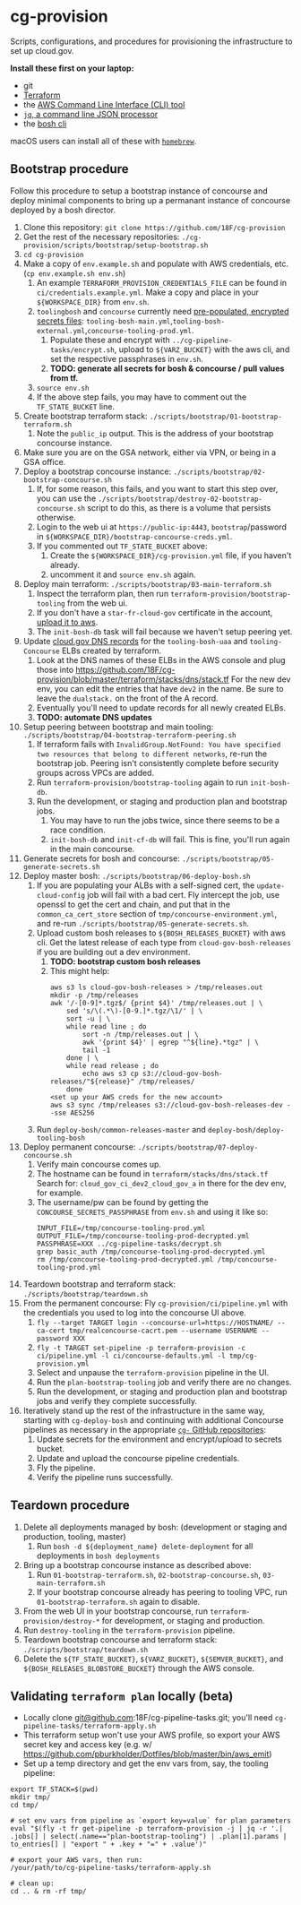 # cg-provision

Scripts, configurations, and procedures for provisioning the infrastructure to set up cloud.gov.

**Install these first on your laptop:**
* git
* [Terraform](https://www.terraform.io/)
* the [AWS Command Line Interface (CLI) tool](https://aws.amazon.com/cli/)
*  [`jq`, a command line JSON processor](https://stedolan.github.io/jq/)
* the [bosh cli](https://bosh.io/docs/cli-v2.html)

macOS users can install all of these with [`homebrew`](https://brew.sh/).

## Bootstrap procedure

Follow this procedure to setup a bootstrap instance of concourse and deploy minimal components to bring up a permanant instance of concourse deployed by a bosh director.

1. Clone this repository: `git clone https://github.com/18F/cg-provision`
1. Get the rest of the necessary repositories: `./cg-provision/scripts/bootstrap/setup-bootstrap.sh`
1. `cd cg-provision`
1. Make a copy of `env.example.sh` and populate with AWS credentials, etc. (`cp env.example.sh env.sh`)
    1. An example `TERRAFORM_PROVISION_CREDENTIALS_FILE` can be found in `ci/credentials.example.yml`. Make a copy and place in your `${WORKSPACE_DIR}` from `env.sh`.
    1. `toolingbosh` and `concourse` currently need [pre-populated, encrypted secrets files](https://docs.cloud.gov/ops/updating-cf/#updating-secrets-yml): `tooling-bosh-main.yml`,`tooling-bosh-external.yml`,`concourse-tooling-prod.yml`.
        1. Populate these and encrypt with `../cg-pipeline-tasks/encrypt.sh`, upload to `${VARZ_BUCKET}` with the aws cli, and set the respective passphrases in `env.sh`.
        1. **TODO: generate all secrets for bosh & concourse / pull values from tf.**
    1. `source env.sh`
    1. If the above step fails, you may have to comment out the `TF_STATE_BUCKET` line.
1. Create bootstrap terraform stack: `./scripts/bootstrap/01-bootstrap-terraform.sh`
    1. Note the `public_ip` output. This is the address of your bootstrap concourse instance.
1. Make sure you are on the GSA network, either via VPN, or being in a GSA office.
1. Deploy a bootstrap concourse instance: `./scripts/bootstrap/02-bootstrap-concourse.sh`
    1. If, for some reason, this fails, and you want to start this step over, you can use the `./scripts/bootstrap/destroy-02-bootstrap-concourse.sh` script to do this, as there is a volume that persists otherwise.
    1. Login to the web ui at `https://public-ip:4443`, `bootstrap`/password in `${WORKSPACE_DIR}/bootstrap-concourse-creds.yml`.
    1. If you commented out `TF_STATE_BUCKET` above:
        1. Create the `${WORKSPACE_DIR}/cg-provision.yml` file, if you haven't already.
        1. uncomment it and `source env.sh` again.
1. Deploy main terraform: `./scripts/bootstrap/03-main-terraform.sh`
    1. Inspect the terraform plan, then run `terraform-provision/bootstrap-tooling` from the web ui.
    1. If you don't have a `star-fr-cloud-gov` certificate in the account, [upload it to aws](https://docs.aws.amazon.com/IAM/latest/UserGuide/id_credentials_server-certs.html#upload-server-certificate).
    1. The `init-bosh-db` task will fail because we haven't setup peering yet.
1. Update [cloud.gov DNS records](https://cloud.gov/docs/ops/dns/) for the `tooling-bosh-uaa` and `tooling-Concourse` ELBs created by terraform.
    1. Look at the DNS names of these ELBs in the AWS console and plug those into https://github.com/18F/cg-provision/blob/master/terraform/stacks/dns/stack.tf  For the new dev env, you can edit the entries that have `dev2` in the name.  Be sure to leave the `dualstack.` on the front of the A record.
    1. Eventually you'll need to update records for all newly created ELBs.
    1. **TODO: automate DNS updates**
1. Setup peering between bootstrap and main tooling: `./scripts/bootstrap/04-bootstrap-terraform-peering.sh`
    1. If terraform fails with `InvalidGroup.NotFound: You have specified two resources that belong to different networks`, re-run the bootstrap job. Peering isn't consistently complete before security groups across VPCs are added.
    1. Run `terraform-provision/bootstrap-tooling` again to run `init-bosh-db`.
    1. Run the development, or staging and production plan and bootstrap jobs.
        1. You may have to run the jobs twice, since there seems to be a race condition.
        1. `init-bosh-db` and `init-cf-db` will fail. This is fine, you'll run again in the main concourse.
1. Generate secrets for bosh and concourse: `./scripts/bootstrap/05-generate-secrets.sh`
1. Deploy master bosh: `./scripts/bootstrap/06-deploy-bosh.sh`
    1. If you are populating your ALBs with a self-signed cert, the `update-cloud-config` job will fail with a bad cert.  Fly intercept the job, use openssl to get the cert and chain, and put that in the `common_ca_cert_store` section of `tmp/concourse-environment.yml`, and re-run `./scripts/bootstrap/05-generate-secrets.sh`.
    1. Upload custom bosh releases to `${BOSH_RELEASES_BUCKET}` with aws cli.  Get the latest release of each type from `cloud-gov-bosh-releases` if you are building out a dev environment.
        1. **TODO: bootstrap custom bosh releases**
        1. This might help:  
            ```
            aws s3 ls cloud-gov-bosh-releases > /tmp/releases.out
            mkdir -p /tmp/releases
            awk '/-[0-9]*.tgz$/ {print $4}' /tmp/releases.out | \
                sed 's/\(.*\)-[0-9.]*.tgz/\1/' | \
                sort -u | \
                while read line ; do
                    sort -n /tmp/releases.out | \
                    awk '{print $4}' | egrep "^${line}.*tgz" | \
                    tail -1
                done | \
                while read release ; do
                    echo aws s3 cp s3://cloud-gov-bosh-releases/"${release}" /tmp/releases/
                done
            <set up your AWS creds for the new account>
            aws s3 sync /tmp/releases s3://cloud-gov-bosh-releases-dev --sse AES256
            ```
    1. Run `deploy-bosh/common-releases-master` and `deploy-bosh/deploy-tooling-bosh`
1. Deploy permanent concourse: `./scripts/bootstrap/07-deploy-concourse.sh`
    1. Verify main concourse comes up.
    1. The hostname can be found in `terraform/stacks/dns/stack.tf` Search for: `cloud_gov_ci_dev2_cloud_gov_a` in there for the dev env, for example.
    1. The username/pw can be found by getting the `CONCOURSE_SECRETS_PASSPHRASE` from `env.sh` and using it like so:
        ```aws s3 cp s3://${VARZ_BUCKET}/concourse-tooling-prod.yml /tmp/
        INPUT_FILE=/tmp/concourse-tooling-prod.yml OUTPUT_FILE=/tmp/concourse-tooling-prod-decrypted.yml PASSPHRASE=XXX ../cg-pipeline-tasks/decrypt.sh
        grep basic_auth /tmp/concourse-tooling-prod-decrypted.yml
        rm /tmp/concourse-tooling-prod-decrypted.yml /tmp/concourse-tooling-prod.yml
        ```
1. Teardown bootstrap and terraform stack: `./scripts/bootstrap/teardown.sh`
1. From the permanent concourse: Fly `cg-provision/ci/pipeline.yml` with the credentials you used to log into the concourse UI above.
    1. `fly --target TARGET login --concourse-url=https://HOSTNAME/ --ca-cert tmp/realconcourse-cacrt.pem --username USERNAME --password XXX`
    1. `fly -t TARGET set-pipeline -p terraform-provision -c ci/pipeline.yml -l ci/concourse-defaults.yml -l tmp/cg-provision.yml`
    1. Select and unpause the `terraform-provision` pipeline in the UI.
    1. Run the `plan-bootstrap-tooling` job and verify there are no changes.
    1. Run the development, or staging and production plan and bootstrap jobs and verify they complete successfully.
1. Iteratively stand up the rest of the infrastructure in the same way, starting with `cg-deploy-bosh` and continuing with additional Concourse pipelines as necessary in the appropriate [`cg-` GitHub repositories](https://github.com/18F?utf8=%E2%9C%93&query=cg-):
    1. Update secrets for the environment and encrypt/upload to secrets bucket.
    1. Update and upload the concourse pipeline credentials.
    1. Fly the pipeline.
    1. Verify the pipeline runs successfully.

## Teardown procedure
1. Delete all deployments managed by bosh: (development or staging and production, tooling, master)
    1. Run `bosh -d ${deployment_name} delete-deployment` for all deployments in `bosh deployments`
1. Bring up a bootstrap concourse instance as described above:
    1. Run `01-bootstrap-terraform.sh`, `02-bootstrap-concourse.sh`, `03-main-terraform.sh`
    1. If your bootstrap concourse already has peering to tooling VPC, run `01-bootstrap-terraform.sh` again to disable.
1. From the web UI in your bootstrap concourse, run `terraform-provision/destroy-*` for development, or staging and production.
1. Run `destroy-tooling` in the `terraform-provision` pipeline.
1. Teardown bootstrap concourse and terraform stack: `./scripts/bootstrap/teardown.sh`
1. Delete the `${TF_STATE_BUCKET}`, `${VARZ_BUCKET}`, `${SEMVER_BUCKET}`, and `${BOSH_RELEASES_BLOBSTORE_BUCKET}` through the AWS console.

## Validating `terraform plan` locally (beta)

* Locally clone git@github.com:18F/cg-pipeline-tasks.git; you'll need `cg-pipeline-tasks/terraform-apply.sh`
* This terraform setup won't use your AWS profile, so export your AWS secret
  key and access key (e.g. w/
  https://github.com/pburkholder/Dotfiles/blob/master/bin/aws_emit)
* Set up a temp directory and get the env vars from, say, the tooling pipeline:
```
export TF_STACK=$(pwd)
mkdir tmp/
cd tmp/

# set env vars from pipeline as `export key=value` for plan parameters
eval "$(fly -t fr get-pipeline -p terraform-provision -j | jq -r '.| .jobs[] | select(.name=="plan-bootstrap-tooling") | .plan[1].params | to_entries[] | "export " + .key + "=" + .value')"

# export your AWS vars, then run:
/your/path/to/cg-pipeline-tasks/terraform-apply.sh

# clean up:
cd .. & rm -rf tmp/
```
